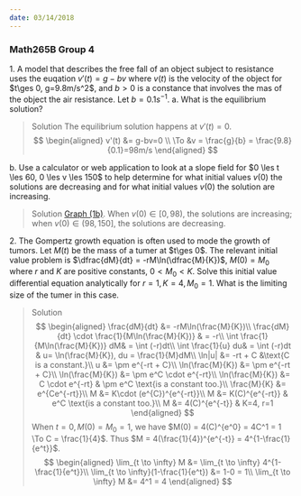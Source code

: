 ```yaml
---
date: 03/14/2018
---
```


### Math265B Group 4

1\. A model that describes the free fall of an object subject to resistance uses the euqation $v'(t) = g-bv$ where $v(t)$ is the velocity of the object for $t\ges 0, g=9.8m/s^2$, and $b>0$ is a constance that involves the mas of the object the air resistance. Let $b=0.1s^{-1}$.
a. What is the equilibrium solution?
>Solution
The equilibrium solution happens at $v'(t) = 0$.
$$
\begin{aligned}
v'(t) &= g-bv=0 \\
\To &v = \frac{g}{b} = \frac{9.8}{0.1}=98m/s
\end{aligned}
$$

b. Use a calculator or web application to look at a slope field for $0 \les t \les 60, 0 \les v \les 150$ to help determine for what initial values $v(0)$ the solutions are decreasing and for what initial values $v(0)$ the solution are increasing.
>Solution
[Graph (1b)](https://www.geogebra.org/graphing/cVQHAjjf).
When $v(0) \in [0, 98)$, the solutions are increasing; when $v(0) \in (98, 150]$, the solutions are decreasing.

2\. The Gompertz growth equation is often used to mode the growth of tumors. Let $M(t)$ be the mass of a tumer at $t\ges 0$. The relevant initial value problem is $\dfrac{dM}{dt} = -rM\ln(\dfrac{M}{K})$, $M(0) = M_0$ where $r$ and $K$ are positive constants, $0 < M_0 < K$. Solve this initial value differential equation analytically for $r=1, K=4, M_0 = 1$. What is the limiting size of the tumer in this case.
>Solution
$$
\begin{aligned}
\frac{dM}{dt} &= -rM\ln(\frac{M}{K})\\
\frac{dM}{dt} \cdot \frac{1}{M\ln(\frac{M}{K})} & = -r\\
\int \frac{1}{M\ln(\frac{M}{K})} dM& = \int (-r)dt\\
\int \frac{1}{u} du& = \int (-r)dt & u= \ln(\frac{M}{K}), du = \frac{1}{M}dM\\
\ln|u| &= -rt + C &\text{C is a constant.}\\
u &= \pm e^{-rt + C}\\
\ln(\frac{M}{K}) &= \pm e^{-rt + C}\\
\ln(\frac{M}{K}) &= \pm e^C \cdot e^{-rt}\\
\ln(\frac{M}{K}) &= C \cdot e^{-rt} & \pm e^C \text{is a constant too.}\\
\frac{M}{K} &= e^{Ce^{-rt}}\\
M &= K\cdot (e^{C})^{e^{-rt}}\\
M &= K(C)^{e^{-rt}} & e^C \text{is a constant too.}\\
M &= 4(C)^{e^{-t}} & K=4, r=1
\end{aligned}
$$
When $t=0, M(0) = M_0 = 1$, we have $M(0) = 4(C)^{e^0} = 4C^1 = 1 \To C = \frac{1}{4}$. Thus $M = 4(\frac{1}{4})^{e^{-t}} = 4^{1-\frac{1}{e^t}}$.
$$
\begin{aligned}
\lim_{t \to \infty} M &= \lim_{t \to \infty} 4^{1-\frac{1}{e^t}}\\
\lim_{t \to \infty}(1-\frac{1}{e^t}) &= 1-0 = 1\\
\lim_{t \to \infty} M &= 4^1 = 4
\end{aligned}
$$
